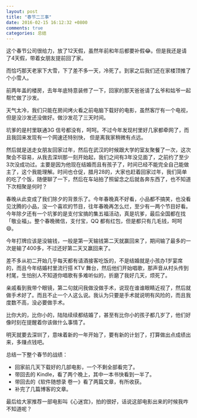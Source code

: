 ```yaml
---
layout: post
title: "春节二三事"
date: 2016-02-15 16:12:32 +0800
comments: true
categories: 总结
---
```

这个春节公司很给力，放了12天假，虽然年前和年后都要补假😂。但是我还是请了4天假，带着女朋友提前回了家。

而恰巧那天老家下大雪，下了差不多一天，冷死了。到家之后我们还在家楼顶推了个小雪人。

前两年盖的楼房，去年年底特意装修了一下，回家的那天爸爸请了幺爷和姑爷一起帮忙做了沙发。

天气太冷，我们只能在房间烤火看之前电脑下载好的电影，虽然客厅有一个电视，但是没沙发还没做好。做沙发花了三天时间。

<!--more-->

坑爹的是村里联通3G 信号都没有，呵呵。不过今年发现村里好几家都牵网了，而且我回来发现有一个网速还特别快，
但是离我家稍微有点远。

然后就是送走女朋友回家过年，然后在武汉的时候跟大学的室友聚餐了一次，这次聚会不容易，从我去深圳那一刻开始起，我们之间有3年没见面了，之前约了至少3次没成功过。主要是因为他现在结婚而且有孩子了，时间已经不能完全自己能做主了，这个我能理解。时间也仓促，腊月28的，大家也赶着回家过年，我们简单的吃了个饭，随便聊了一下，然后在车站拍了照留念之后就各奔东西了，也不知道下次相聚是何时？

春晚从此变成了我们除夕的背景乐了。今年春晚真不好看，小品都不搞笑，也没看见沈腾的小品，没一个喜欢的节目，往年春晚再怎么烂，至少有一两个节目好看。
今年除夕还有一个坑爹的是支付宝搞的集五福活动，真是坑爹，最后全国都在找「敬业福」。整个春晚微信，支付宝，QQ 都有红包，但是都只有几毛钱，呵呵😄。

今年打牌应该是没输钱，一般是第一天输钱第二天就赢回来了，期间输了最多的一次是输了400多，不过还好第二天又赢回来了。

差不多从初二开始几乎每天都有请酒接客吃饭的，不是结婚就是小孩办1岁宴席的，而且今年结婚村里流行搭 KTV 舞台，然后他们开始唱歌，那声音从村头传到村尾，生怕别人不知道你唱歌有多难听似的，折磨了我好几天，烦死了。

亲戚看到我带个眼镜，第二句就问我做没做手术，说现在谁谁眼睛近视了，然后就做手术好了。而且不止一个人这么说。我认为只要是手术就说明有风险的，而且我度数不高，没必要做手术。

比你大的，比你小的，陆陆续续都结婚了，甚至有比你小的孩子都几岁了，他们好像时刻在提醒着你该做什么事情了。

明天就要去深圳了，意味着新的一年开始了，要有新的计划了，打算做出点成绩出来，多赚点钱吧。

总结一下整个春节的战绩：

- 回家前几天下载好的几部电影，一个不剩全部看完了。
- 带回去的 Kindle，看了两个晚上，其中一本书快看到一半了。
- 带回去的《软件随想录 卷一》看了两篇文章，有所收获。
- 补完了几篇博客的文章。

最后给大家推荐一部电影叫《心迷宫》，拍的很好，话说这部电影出来的时候我咋不知道呢？
